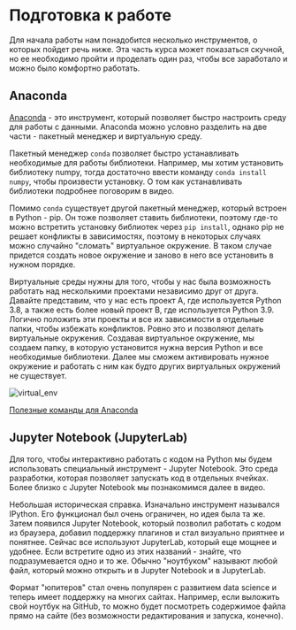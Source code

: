 # Подготовка к работе

Для начала работы нам понадобится несколько инструментов, о которых пойдет речь ниже. Эта часть курса может показаться скучной, но ее необходимо пройти и проделать один раз, чтобы все заработало и можно было комфортно работать.

## Anaconda

[Anaconda](https://www.anaconda.com/) - это инструмент, который позволяет быстро настроить среду для работы с данными. Anaconda можно условно разделить на две части - пакетный менеджер и виртуальную среду.

Пакетный менеджер `conda` позволяет быстро устанавливать необходимые для работы библиотеки. Например, мы хотим установить библиотеку numpy, тогда достаточно ввести команду `conda install numpy`, чтобы произвести установку. О том как устанавливать библиотеки подробнее поговорим в видео.

Помимо `conda` существует другой пакетный менеджер, который встроен в Python - pip. Он тоже позволяет ставить библиотеки, поэтому где-то можно встретить установку библиотек через `pip install`, однако pip не решает конфликты в зависимостях, поэтому в некоторых случаях можно случайно "сломать" виртуальное окружение. В таком случае придется создать новое окружение и заново в него все установить в нужном порядке.

Виртуальные среды нужны для того, чтобы у нас была возможность работать над несколькими проектами независимо друг от друга. Давайте представим, что у нас есть проект A, где используется Python 3.8, а также есть более новый проект B, где используется Python 3.9. Логично положить эти проекты и все их зависимости в отдельные папки, чтобы избежать конфликтов. Ровно это и позволяют делать виртуальные окружения. Создавая виртуальное окружение, мы создаем папку, в которую установится нужна версия Python и все необходимые библиотеки. Далее мы сможем активировать нужное окружение и работать с ним как будто других виртуальных окружений не существует.

![virtual_env](../images/venv_pic.jpeg)

[Полезные команды для Anaconda](https://docs.conda.io/projects/conda/en/4.6.0/_downloads/52a95608c49671267e40c689e0bc00ca/conda-cheatsheet.pdf)

## Jupyter Notebook (JupyterLab)

Для того, чтобы интерактивно работать с кодом на Python мы будем использовать специальный инструмент - Jupyter Notebook. Это среда разработки, которая позволяет запускать код в отдельных ячейках. Более близко с Jupyter Notebook мы познакомимся далее в видео.

Небольшая историческая справка. Изначально инструмент назывался IPython. Его функционал был очень ограничен, но идея была та же. Затем появился Jupyter Notebook, который позволил работать с кодом из браузера, добавил поддержку плагинов и стал визуально приятнее и понятнее. Сейчас все используют JupyterLab, который еще мощнее и удобнее. Если встретите одно из этих названий - знайте, что подразумевается одно и то же. Обычно "ноутбуком" называют любой файл, который можно открыть и в Jupyter Notebook и в JupyterLab.

Формат "юпитеров" стал очень популярен с развитием data science и теперь имеет поддержку на многих сайтах. Например, если выложить свой ноутбук на GitHub, то можно будет посмотреть содержимое файла прямо на сайте (без возможности редактирования и запуска, конечно).
